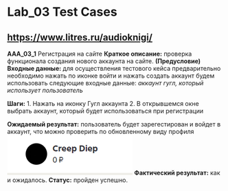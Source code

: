 # Lab_03 Test Cases
## https://www.litres.ru/audioknigi/

**AAA_03_1** Регистрация на сайте
**Краткое  описание:** проверка функционала создания нового аккаунта на сайте.
**(Предусловие) Входные данные:** для осуществления тестового кейса предварительно необходимо нажать по иконке войти и нажать создать аккаунт
будем использовать следующие входные данные:
*аккаунт гугл, который использует пользователь*

**Шаги:**
    1. Нажать на иконку Гугл аккаунта
    2. В открывшемся окне выбрать аккаунт, который будет использоваться при регистрации

**Ожидаемый результат:** пользователь будет зарегестирован и войдет в аккаунт, что можно проверить по обновленному виду профиля
![результат](firstCase.png)
**Фактический результат:** как и ожидалось.
**Статус:** пройден успешно.